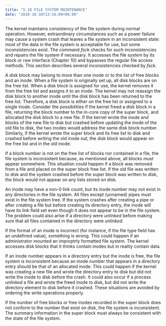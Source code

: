 ```yaml
---
title: "5.18 FILE SYSTEM MAINTENANCE"
date: "2018-10-10T13:56:00+08:00"
---
```


The kernel maintains consistency of the file system during normal operation. However, extraordinary circumstances such as a power failure may cause a system crash that leaves a file system in an inconsistent state: most of the data in the file system is acceptable for use, but some inconsistencies exist. The command *fsck* checks for such inconsistencies and repairs the file system if necessary. It accesses the file system by its block or raw interface (Chapter 10) and bypasses the regular file access methods. This section describes several inconsistencies checked by *fsck*.

A disk block may belong to more than one inode or to the list of free blocks and an inode. When a file system is originally set up, all disk blocks are on the free list. When a disk block is assigned for use, the kernel removes it from the free list and assigns it to an inode. The kernel may not reassign the disk block to another inode until the disk block has been returned to the free list. Therefore, a disk block is either on the free list or assigned to a single inode. Consider the possibilities if the kernel freed a disk block in a file, returning the block number to the in-core copy of the super block, and allocated the disk block to a new file. If the kernel wrote the inode and blocks of the new file to disk but crashed before updating the inode of the old file to disk, the two inodes would address the same disk block number. Similarly, if the kernel wrote the super block and its free list to disk and crashed before writing the old inode out, the disk block would appear on the free list and in the old inode.

If a block number is not on the free list of blocks nor contained in a file, the file system is inconsistent because, as mentioned above, all blocks must appear somewhere. This situation could happen if a block was removed from a file and placed on the super block free list. If the old file was written to disk and the system crashed before the super block was written to disk, the block would not appear on any lists stored on disk.

An inode may have a non-0 link count, but its inode number may not exist in any directories in the file system. All files except (unnamed) pipes must exist in the file system tree. If the system crashes after creating a pipe or after creating a file but before creating its directory entry, the inode will have its link field set even though it does not appear to be in the file system. The problem could also arise if a directory were *unlinked* before making sure that all files contained in the directory were *unlinked*.

If the format of an inode is incorrect (for instance, if the file type field has an undefined value), something is wrong. This could happen if an administrator mounted an improptrly formatted file system. The kernel accesses disk blocks that it thinks contain inodes but in reality contain data.

If an inode number appears in a directory entry but the inode is free, the file system is inconsistent because an inode number that appears in a directory entry should be that of an allocated inode. This could happen if the kernel was creating a new file and wrote the directory entry to disk but did not write the inode to disk before the crash. It could also occur if a process *unlinked* a file and wrote the freed inode to disk, but did not write the directory element to disk before it crashed. These situations are avoided by ordering the write operations properly.

If the number of free blocks or free inodes recorded in the super block does not conform to the number that exist on disk, the file system is inconsistent. The summary information in the super block must always be consistent with the state of the file system.